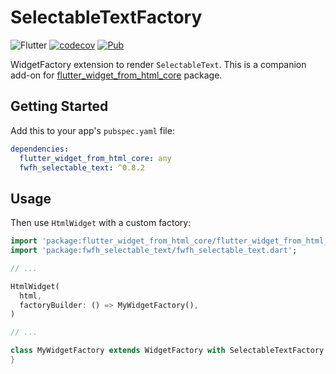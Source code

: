 # SelectableTextFactory

![Flutter](https://github.com/daohoangson/flutter_widget_from_html/workflows/Flutter/badge.svg)
[![codecov](https://codecov.io/gh/daohoangson/flutter_widget_from_html/branch/master/graph/badge.svg)](https://codecov.io/gh/daohoangson/flutter_widget_from_html)
[![Pub](https://img.shields.io/pub/v/fwfh_selectable_text.svg)](https://pub.dev/packages/fwfh_selectable_text)

WidgetFactory extension to render `SelectableText`.
This is a companion add-on for [flutter_widget_from_html_core](https://pub.dev/packages/flutter_widget_from_html_core) package.

## Getting Started

Add this to your app's `pubspec.yaml` file:

```yaml
dependencies:
  flutter_widget_from_html_core: any
  fwfh_selectable_text: ^0.8.2
```

## Usage

Then use `HtmlWidget` with a custom factory:

```dart
import 'package:flutter_widget_from_html_core/flutter_widget_from_html_core.dart';
import 'package:fwfh_selectable_text/fwfh_selectable_text.dart';

// ...

HtmlWidget(
  html,
  factoryBuilder: () => MyWidgetFactory(),
)

// ...

class MyWidgetFactory extends WidgetFactory with SelectableTextFactory {
}
```
